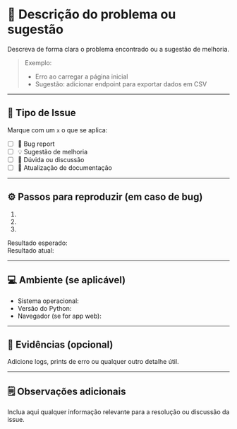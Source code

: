# 🐛 Descrição do problema ou sugestão

Descreva de forma clara o problema encontrado ou a sugestão de melhoria.

> Exemplo:
> - Erro ao carregar a página inicial
> - Sugestão: adicionar endpoint para exportar dados em CSV

---

## 🧩 Tipo de Issue

Marque com um `x` o que se aplica:

- [ ] 🐞 Bug report  
- [ ] 💡 Sugestão de melhoria  
- [ ] 🧱 Dúvida ou discussão  
- [ ] 📘 Atualização de documentação  

---

## ⚙️ Passos para reproduzir (em caso de bug)

1.  
2.  
3.  

Resultado esperado:  
Resultado atual:  

---

## 💻 Ambiente (se aplicável)

- Sistema operacional:  
- Versão do Python:  
- Navegador (se for app web):  

---

## 📸 Evidências (opcional)

Adicione logs, prints de erro ou qualquer outro detalhe útil.

---

## 🗒️ Observações adicionais

Inclua aqui qualquer informação relevante para a resolução ou discussão da issue.
